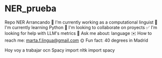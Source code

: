 # NER_prueba
Repo NER Arrancando
🤖 I'm currently working as a computational linguist
📖 I'm currently learning Python
👀 I'm looking to collaborate on proyects
✅ I'm looking for help with LLM's metrics
🌿 Ask me about: language
✉️ How to reach me: marta.f.lingua@gmail.com
🌞 Fun fact: 40 degrees in Madrid

Hoy voy a trabajar ocn Spacy
import nltk
import spacy